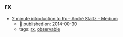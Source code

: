 rx 
---
* [2 minute introduction to Rx – André Staltz – Medium](https://medium.com/@andrestaltz/2-minute-introduction-to-rx-24c8ca793877)
    * :calendar: published on: 2014-00-30
    * tags: [rx](../tags/rx.md), [observable](../tags/observable.md)

